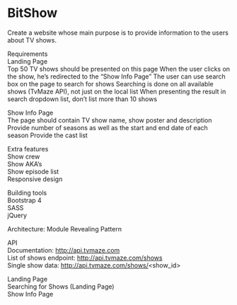 
# BitShow 

Create a website whose main purpose is to provide information to the users about TV shows.

Requirements <br>
Landing Page<br>
Top 50 TV shows should be presented on this page
When the user clicks on the show, he’s redirected to the “Show Info Page”
The user can use search box on the page to search for shows
Searching is done on all available shows (TvMaze API), not just on the local list
When presenting the result in search dropdown list, don’t list more than 10 shows

Show Info Page<br>
The page should contain TV show name, show poster and description
Provide number of seasons as well as the start and end date of each season
Provide the cast list

Extra features<br>
Show crew<br>
Show AKA’s<br>
Show episode list<br>
Responsive design<br>

Building tools<br>
    Bootstrap 4<br>
    SASS<br>
    jQuery<br>

Architecture:
    Module Revealing Pattern
    
API<br>
Documentation: http://api.tvmaze.com <br>
List of shows endpoint: http://api.tvmaze.com/shows <br>
Single show data: http://api.tvmaze.com/shows/<show_id> <br>

Landing Page <br>
Searching for Shows (Landing Page) <br>
Show Info Page <br>
